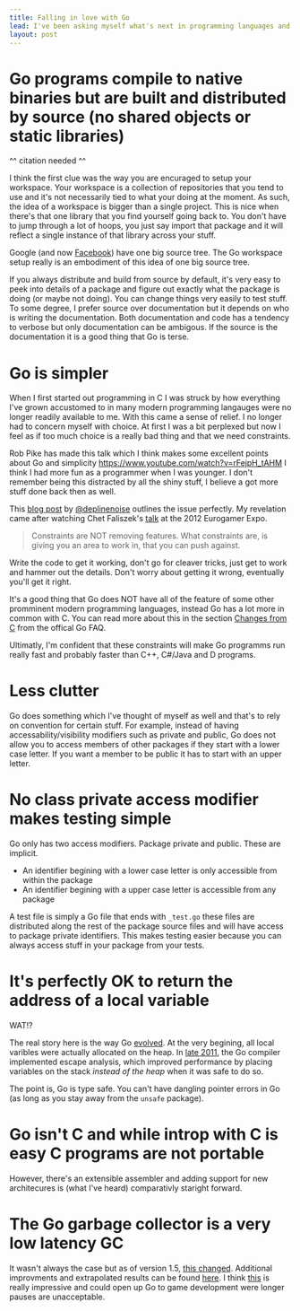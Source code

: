 ```yaml
---
title: Falling in love with Go
lead: I've been asking myself what's next in programming languages and while there are exciting languages poping up all the time Go is taking an approach that is somewhat fundamentally different and very appealing. Here's to things in Go that I find super sexy.
layout: post
---
```


# Go programs compile to native binaries but are built and distributed by source (no shared objects or static libraries)

^^ citation needed ^^

I think the first clue was the way you are encuraged to setup your workspace. Your workspace is a collection of repositories that you tend to use and it's not necessarily tied to what your doing at the moment. As such, the idea of a workspace is bigger than a single project. This is nice when there's that one library that you find yourself going back to. You don't have to jump through a lot of hoops, you just say import that package and it will reflect a single instance of that library across your stuff. 

Google (and now [Facebook](http://duckrowing.com/2014/05/02/one-big-source-tree/)) have one big source tree. The Go workspace setup really is an embodiment of this idea of one big source tree.

If you always distribute and build from source by default, it's very easy to peek into details of a package and figure out exactly what the package is doing (or maybe not doing). You can change things very easily to test stuff. To some degree, I prefer source over documentation but it depends on who is writing the documentation. Both documentation and code has a tendency to verbose but only documentation can be ambigous. If the source is the documentation it is a good thing that Go is terse.

# Go is simpler

When I first started out programming in C I was struck by how everything I've grown accustomed to in many modern programming langauges were no longer readily available to me. With this came a sense of relief. I no longer had to concern myself with choice. At first I was a bit perplexed but now I feel as if too much choice is a really bad thing and that we need constraints. 

Rob Pike has made this talk which I think makes some excellent points about Go and simplicity https://www.youtube.com/watch?v=rFejpH_tAHM 
I think I had more fun as a programmer when I was younger. I don't remember being this distracted by all the shiny stuff, I believe a got more stuff done back then as well.

This [blog post](https://deplinenoise.wordpress.com/2014/07/30/does-experience-slow-you-down/) by [@deplinenoise](https://twitter.com/deplinenoise) outlines the issue perfectly. My revelation came after watching Chet Faliszek's [talk](https://youtu.be/tdwzvdZFxVM?t=8m1s) at the 2012 Eurogamer Expo.

> Constraints are NOT removing features. What constraints are, is giving you an area to work in, that you can push against.

Write the code to get it working, don't go for cleaver tricks, just get to work and hammer out the details. Don't worry about getting it wrong, eventually you'll get it right.

It's a good thing that Go does NOT have all of the feature of some other promminent modern programming languages, instead Go has a lot more in common with C. You can read more about this in the section [Changes from C](https://golang.org/doc/faq#change_from_c) from the offical Go FAQ.

Ultimatly, I'm confident that these constraints will make Go programms run really fast and probably faster than C++, C#/Java and D programs.

# Less clutter

Go does something which I've thought of myself as well and that's to rely on convention for certain stuff. For example, instead of having accessability/visibility modifiers such as private and public, Go does not allow you to access members of other packages if they start with a lower case letter. If you want a member to be public it has to start with an upper letter.

# No class private access modifier makes testing simple

Go only has two access modifiers. Package private and public. These are implicit.

- An identifier begining with a lower case letter is only accessible from within the package
- An identifier begining with a upper case letter is accessible from any package

A test file is simply a Go file that ends with `_test.go` these files are distributed along the rest of the package source files and will have access to package private identifiers. This makes testing easier because you can always access stuff in your package from your tests.

# It's perfectly OK to return the address of a local variable

WAT!? 

The real story here is the way Go [evolved](https://scvalex.net/posts/29/). At the very begining, all local varibles were actually allocated on the heap. In [late 2011](https://groups.google.com/forum/#!msg/golang-nuts/TN8mhQJBlZ8/5GCScT8jUigJ), the Go compiler implemented escape analysis, which improved performance by placing variables on the stack _instead of the heap_ when it was safe to do so.

The point is, Go is type safe. You can't have dangling pointer errors in Go (as long as you stay away from the `unsafe` package).

# Go isn't C and while introp with C is easy C programs are not portable

However, there's an extensible assembler and adding support for new architecures is (what I've heard) comparativly staright forward.

# The Go garbage collector is a very low latency GC

It wasn't always the case but as of version 1.5, [this changed](https://youtu.be/aiv1JOfMjm0?t=18m14s). Additional improvments and extrapolated results can be found [here](http://stackoverflow.com/a/31686469). I think [this](https://twitter.com/brianhatfield/status/692778741567721473) is really impressive and could open up Go to game development were longer pauses are unacceptable.

